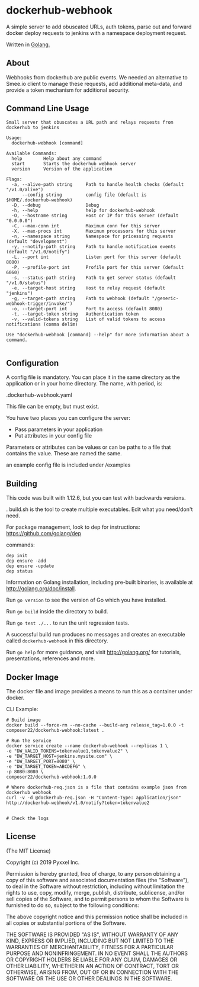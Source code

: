 # dockerhub-webhook

A simple server to add obuscated URLs, auth tokens, parse out and forward docker deploy requests to jenkins
with a namespace deployment request.

Written in [Golang.](http://golang.org)

## About

Webhooks from dockerhub are public events. We needed an alternative to Smee.io client to manage
these requests, add additional meta-data, and provide a token mechanism for additional security.

## Command Line Usage

```
Small server that obuscates a URL path and relays requests from dockerhub to jenkins

Usage:
  dockerhub-webhook [command]

Available Commands:
  help        Help about any command
  start       Starts the dockerhub webhook server
  version     Version of the application

Flags:
  -a, --alive-path string     Path to handle health checks (default "/v1.0/alive")
      --config string         config file (default is $HOME/.dockerhub-webhook)
  -D, --debug                 Debug
  -h, --help                  help for dockerhub-webhook
  -O, --hostname string       Host or IP for this server (default "0.0.0.0")
  -C, --max-conn int          Maximum conn for this server
  -X, --max-procs int         Maximum processors for this server
  -n, --namespace string      Namespace for pricessing requests (default "development")
  -y, --notify-path string    Path to handle notification events (default "/v1.0/notify")
  -L, --port int              Listen port for this server (default 8080)
  -P, --profile-port int      Profile port for this server (default 6060)
  -s, --status-path string    Path to get server status (default "/v1.0/status")
  -e, --target-host string    Host to relay request (default "jenkins")
  -g, --target-path string    Path to webhook (default "/generic-webhook-trigger/invoke/")
  -o, --target-port int       Port to access (default 8080)
  -t, --target-token string   Authentication token
  -v, --valid-tokens string   List of valid tokens to access notifications (comma delim)

Use "dockerhub-webhook [command] --help" for more information about a command.


```
## Configuration

A config file is mandatory. You can place it in the same directory as the
application or in your home directory. The name, with period, is:

.dockerhub-webhook.yaml

This file can be empty, but must exist.

You have two places you can configure the server:

* Pass parameters in your application
* Put attributes in your config file

Parameters or attributes can be values or can be paths to a file that contains
the value. These are named the same.

an example config file is included under /examples

## Building

This code was built with 1.12.6, but you can test with backwards versions.

. build.sh is the tool to create multiple executables. Edit what you need/don't need.

For package management, look to dep for instructions: <https://github.com/golang/dep>

commands:
```
dep init
dep ensure -add
dep ensure -update
dep status
```

Information on Golang installation, including pre-built binaries, is available at <http://golang.org/doc/install>.

Run `go version` to see the version of Go which you have installed.

Run `go build` inside the directory to build.

Run `go test ./...` to run the unit regression tests.

A successful build run produces no messages and creates an executable called `dockerhub-webhook` in this
directory.

Run `go help` for more guidance, and visit <http://golang.org/> for tutorials, presentations, references and more.

## Docker Image

The docker file and image provides a means to run this as a container under docker.

CLI Example:
```
# Build image
docker build --force-rm --no-cache --build-arg release_tag=1.0.0 -t composer22/dockerhub-webhook:latest .

# Run the service
docker service create --name dockerhub-webhook --replicas 1 \
-e "DW_VALID_TOKENS=tokenvalue1,tokenvalue2" \
-e "DW_TARGET_HOST=jenkins.mysite.com" \
-e "DW_TARGET_PORT=8080" \
-e "DW_TARGET_TOKEN=ABCDEFG" \
-p 8080:8080 \
composer22/dockerhub-webhook:1.0.0

# Where dockerhub-req.json is a file that contains example json from dockerhub webhook
curl -v -d @dockerhub-req.json -H "Content-Type: application/json" http://dockerhub-webhook/v1.0/notify?token=tokenvalue2


# Check the logs

```

## License

(The MIT License)

Copyright (c) 2019 Pyxxel Inc.

Permission is hereby granted, free of charge, to any person obtaining a copy
of this software and associated documentation files (the "Software"), to
deal in the Software without restriction, including without limitation the
rights to use, copy, modify, merge, publish, distribute, sublicense, and/or
sell copies of the Software, and to permit persons to whom the Software is
furnished to do so, subject to the following conditions:

The above copyright notice and this permission notice shall be included in
all copies or substantial portions of the Software.

THE SOFTWARE IS PROVIDED "AS IS", WITHOUT WARRANTY OF ANY KIND, EXPRESS OR
IMPLIED, INCLUDING BUT NOT LIMITED TO THE WARRANTIES OF MERCHANTABILITY,
FITNESS FOR A PARTICULAR PURPOSE AND NONINFRINGEMENT. IN NO EVENT SHALL THE
AUTHORS OR COPYRIGHT HOLDERS BE LIABLE FOR ANY CLAIM, DAMAGES OR OTHER
LIABILITY, WHETHER IN AN ACTION OF CONTRACT, TORT OR OTHERWISE, ARISING
FROM, OUT OF OR IN CONNECTION WITH THE SOFTWARE OR THE USE OR OTHER DEALINGS
IN THE SOFTWARE.
